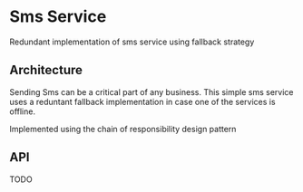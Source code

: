 # Sms Service

Redundant implementation of sms service using fallback strategy

## Architecture

Sending Sms can be a critical part of any business. This simple sms service uses a reduntant fallback implementation in case one of the services is offline.

Implemented using the chain of responsibility design pattern

## API

TODO
